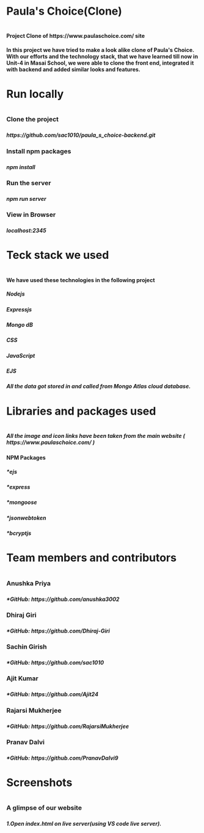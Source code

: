 <h1>Paula's Choice(Clone)<h1>
<h4>Project Clone of https://www.paulaschoice.com/ site<h4>
<h4>In this project we have tried to make a look alike clone of Paula's Choice. With our efforts and the technology stack, that we have learned till now in Unit-4 in Masai School, we were able to clone the front end, integrated it with backend and added similar looks and features.<h4>
  
	
<h1>Run locally<h1>
<h3>Clone the project<h3>
<h5>https://github.com/sac1010/paula_s_choice-backend.git<h5>
<h3>Install npm packages<h3>
<h5>npm install<h5>
<h3>Run the server<h3>
<h5>npm run server<h5>
<h3>View in Browser<h3>
<h5>localhost:2345<h5>
	
<h1>Teck stack we used<h1>
<h4>We have used these technologies in the following project<h4>
<h5>Nodejs<h5>
	<h5>Expressjs<h5>
		<h5>Mongo dB<h5>
			<h5>CSS<h5>
				<h5>JavaScript<h5>
					<h5>EJS<h5>
						<h5>All the data got stored in and called from Mongo Atlas cloud database.<h5>
							
							
<h1>Libraries and packages used<h1>
	<h5>All the image and icon links have been taken from the main website ( https://www.paulaschoice.com/ )<h5>
		<h4>NPM Packages<h4>
			<h5>*ejs<h5>
				<h5>*express<h5>
					<h5>*mongoose<h5>
						<h5>*jsonwebtoken<h5>
							<h5>*bcryptjs<h5>
								
<h1>Team members and contributors<h1>
	<h3>Anushka Priya<h3>
		<h5>*GitHub: https://github.com/anushka3002<h5>
			<h3>Dhiraj Giri<h3>
		<h5>*GitHub: https://github.com/Dhiraj-Giri<h5>
			<h3>Sachin Girish<h3>
		<h5>*GitHub: https://github.com/sac1010<h5>
			<h3>Ajit Kumar<h3>
		<h5>*GitHub: https://github.com/Ajit24<h5>
			<h3>Rajarsi Mukherjee<h3>
		<h5>*GitHub: https://github.com/RajarsiMukherjee<h5>
			<h3>Pranav Dalvi<h3>
		<h5>*GitHub: https://github.com/PranavDalvi9<h5>
			
<h1>Screenshots <h1>
	<h3>A glimpse of our website <h3>
		<h5>1.Open index.html on live server(using VS code live server).<h5>




			



	
 
